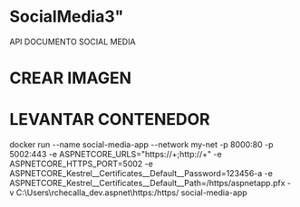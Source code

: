 # SocialMedia3" 
API DOCUMENTO SOCIAL MEDIA

# CREAR IMAGEN

# LEVANTAR CONTENEDOR
docker run --name social-media-app --network my-net -p 8000:80 -p 5002:443 -e ASPNETCORE_URLS="https://+;http://+" -e ASPNETCORE_HTTPS_PORT=5002 -e ASPNETCORE_Kestrel__Certificates__Default__Password=123456-a -e ASPNETCORE_Kestrel__Certificates__Default__Path=/https/aspnetapp.pfx -v C:\Users\rchecalla_dev\.aspnet\https:/https/ social-media-app